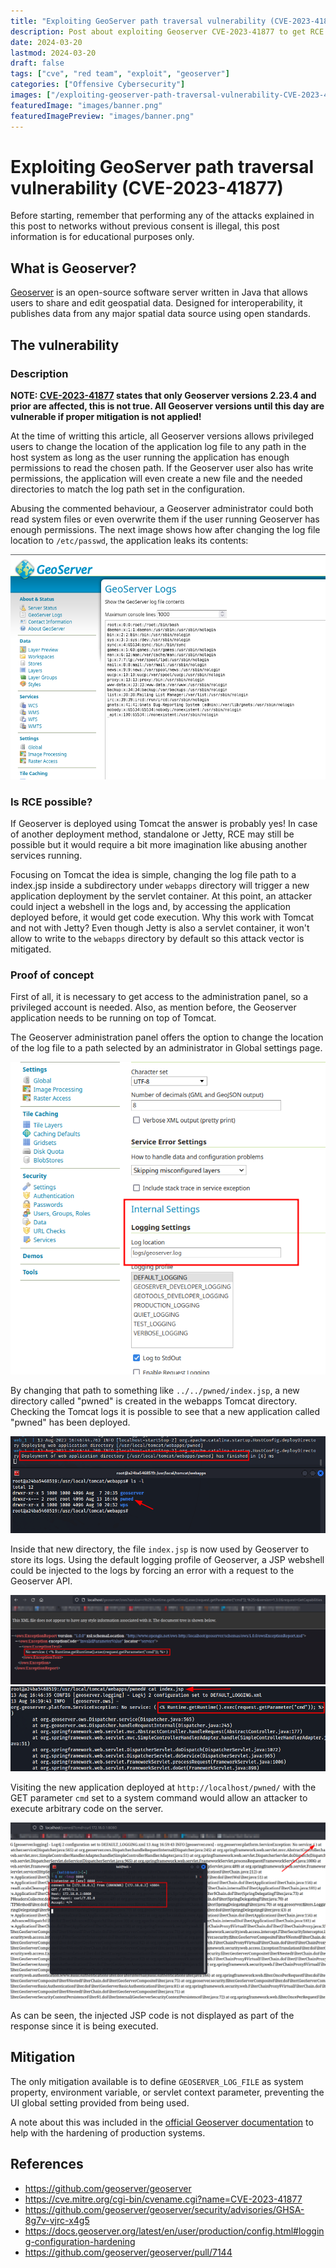 ```yaml
---
title: "Exploiting GeoServer path traversal vulnerability (CVE-2023-41877)"
description: Post about exploiting Geoserver CVE-2023-41877 to get RCE
date: 2024-03-20
lastmod: 2024-03-20
draft: false
tags: ["cve", "red team", "exploit", "geoserver"]
categories: ["Offensive Cybersecurity"]
images: ["/exploiting-geoserver-path-traversal-vulnerability-CVE-2023-41877/images/banner.png"]
featuredImage: "images/banner.png"
featuredImagePreview: "images/banner.png"
---
```


# Exploiting GeoServer path traversal vulnerability (CVE-2023-41877)

Before starting, remember that performing any of the attacks explained in this post to networks without previous consent is illegal, this post information is for educational purposes only.

## What is Geoserver?

[Geoserver](https://github.com/geoserver/geoserver) is an open-source software server written in Java that allows users to share and edit geospatial data. Designed for interoperability, it publishes data from any major spatial data source using open standards.

## The vulnerability

### Description

**NOTE: [CVE-2023-41877](https://cve.mitre.org/cgi-bin/cvename.cgi?name=CVE-2023-41877) states that only Geoserver versions 2.23.4 and prior are affected, this is not true. All Geoserver versions until this day are vulnerable if proper mitigation is not applied!**

At the time of writting this article, all Geoserver versions allows privileged users to change the location of the application log file to any path in the host system as long as the user running the application has enough permissions to read the chosen path. If the Geoserver user also has write permissions, the application will even create a new file and the needed directories to match the log path set in the configuration.

Abusing the commented behaviour, a Geoserver administrator could both read system files or even overwrite them if the user running Geoserver has enough permissions. The next image shows how after changing the log file location to `/etc/passwd`, the application leaks its contents:

<img src="images/passwd-file.png" alt="Image of Geoserver leaking /etc/passwd file">

### Is RCE possible?

If Geoserver is deployed using Tomcat the answer is probably yes! In case of another deployment method, standalone or Jetty, RCE may still be possible but it would require a bit more imagination like abusing another services running.

Focusing on Tomcat the idea is simple, changing the log file path to a index.jsp inside a subdirectory under `webapps` directory will trigger a new application deployment by the servlet container. At this point, an attacker could inject a webshell in the logs and, by accessing the application deployed before, it would get code execution. Why this work with Tomcat and not with Jetty? Even though Jetty is also a servlet container, it won't allow to write to the `webapps` directory by default so this attack vector is mitigated.

### Proof of concept

First of all, it is necessary to get access to the administration panel, so a privileged account is needed. Also, as mention before, the Geoserver application needs to be running on top of Tomcat.

The Geoserver administration panel offers the option to change the location of the log file to a path selected by an administrator in Global settings page.

<img src="images/log-config.png" alt="Image of Geoserver log configuration">

By changing that path to something like `../../pwned/index.jsp`, a new directory called "pwned" is created in the webapps Tomcat directory. Checking the Tomcat logs it is possible to see that a new application called "pwned" has been deployed.

<img src="images/pwned-deployed.png" alt="Image of a new JSP application being deployed">

Inside that new directory, the file `index.jsp` is now used by Geoserver to store its logs. Using the default logging profile of Geoserver, a JSP webshell could be injected to the logs by forcing an error with a request to the Geoserver API.

<img src="images/injecting-webshell.png" alt="Image of a GET request being made to the Geoserver API injecting a JSP webshell into the logs">

<img src="images/webshell-injected.png" alt="Image showing that a JSP webshell was injected in the Geoserver logs">

Visiting the new application deployed at `http://localhost/pwned/` with the GET parameter `cmd` set to a system command would allow an attacker to execute arbitrary code on the server.

<img src="images/rce.png" alt="Image showing how RCE is achieved">

As can be seen, the injected JSP code is not displayed as part of the response since it is being executed.

## Mitigation

The only mitigation available is to define `GEOSERVER_LOG_FILE` as system property, environment variable, or servlet context parameter, preventing the UI global setting provided from being used.

A note about this was included in the [official Geoserver documentation](https://docs.geoserver.org/latest/en/user/production/config.html#logging-configuration-hardening) to help with the hardening of production systems.

## References

- https://github.com/geoserver/geoserver
- https://cve.mitre.org/cgi-bin/cvename.cgi?name=CVE-2023-41877
- https://github.com/geoserver/geoserver/security/advisories/GHSA-8g7v-vjrc-x4g5
- https://docs.geoserver.org/latest/en/user/production/config.html#logging-configuration-hardening
- https://github.com/geoserver/geoserver/pull/7144

